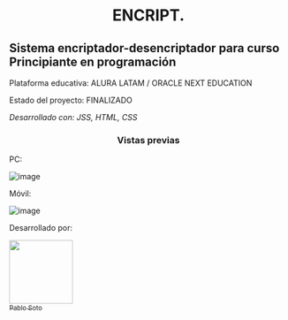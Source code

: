 <h1 align="center"> ENCRIPT.</h1>


<h2> Sistema encriptador-desencriptador para curso Principiante en programación
</h2>
Plataforma educativa: ALURA LATAM / ORACLE NEXT EDUCATION

Estado del proyecto: FINALIZADO

<em>Desarrollado con: JSS, HTML, CSS</em>

<h3 align="center"> Vistas previas </h3>


PC:

![image](https://github.com/user-attachments/assets/24517172-1415-4312-a703-07ee23e99950)


Móvil:

![image](https://github.com/user-attachments/assets/367d16fa-c63d-4ba7-8aae-30c7c7e342d1)


 Desarrollado por: 

[<img src="https://avatars.githubusercontent.com/u/78761978?v=4" width=115><br><sub>Pablo Soto</sub>](https://github.com/PabloSotoM) 

